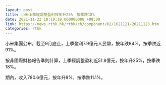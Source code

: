 ```yaml
---
layout: post
title: 小米上季經調整盈利按年升25%　按季跌18%
date: 2021-11-23 18:19:18.000000000 +08:00
link: https://news.rthk.hk/rthk/ch/component/k2/1621121-20211123.htm
categories: rthk
---
```


小米集團公布，截至9月底止，上季盈利7.9億元人民幣，按年跌84%，按季跌近91%。

按非國際財務報告準則計算，上季經調整盈利近51.8億元，按年升25%，按季跌18%。

期內，收入780.6億元，按年升8%，按季跌11.1%。
